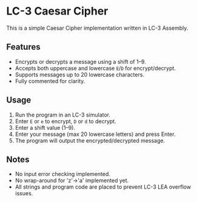# LC-3 Caesar Cipher

This is a simple Caesar Cipher implementation written in LC-3 Assembly.

## Features
- Encrypts or decrypts a message using a shift of 1–9.
- Accepts both uppercase and lowercase `E`/`D` for encrypt/decrypt.
- Supports messages up to 20 lowercase characters.
- Fully commented for clarity.

## Usage
1. Run the program in an LC-3 simulator.
2. Enter `E` or `e` to encrypt, `D` or `d` to decrypt.
3. Enter a shift value (1–9).
4. Enter your message (max 20 lowercase letters) and press Enter.
5. The program will output the encrypted/decrypted message.

## Notes
- No input error checking implemented.
- No wrap-around for 'z'→'a' implemented yet.
- All strings and program code are placed to prevent LC-3 LEA overflow issues.